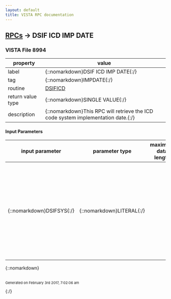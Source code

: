 ```yaml
---
layout: default
title: VISTA RPC documentation
---
```




## [RPCs](TableOfContent.md) &#8594; DSIF ICD IMP DATE 



### VISTA File 8994 


 property | value 
--- | --- 
 label | {::nomarkdown}DSIF ICD IMP DATE{:/}
 tag | {::nomarkdown}IMPDATE{:/}
 routine | [DSIFICD](http://code.osehra.org/dox/Routine_DSIFICD_source.html)
 return value type | {::nomarkdown}SINGLE VALUE{:/}
 description | {::nomarkdown}This RPC will retrieve the ICD code system implementation date.{:/}

#### Input Parameters

| input parameter | parameter type | maximum data length | required | description | 
| --- | --- | --- | --- | --- | 
| {::nomarkdown}DSIFSYS{:/} | {::nomarkdown}LITERAL{:/} |  | {::nomarkdown}true{:/} | {::nomarkdown}This is the coding system abbreviation from VistA. This parameter is required.     Input:     DSIFSYS   Coding System               1 OR \ICD\ = ICD-9-CM              2 OR \ICP\ = ICD-9-PCS             30 OR \10D\ = ICD-10-CM             31 OR \10P\ = ICD-10-PCS{:/} | 

{::nomarkdown} <br/><br/><p style="font-size: 11px">Generated on February 3rd 2017, 7:02:06 am</p>{:/}